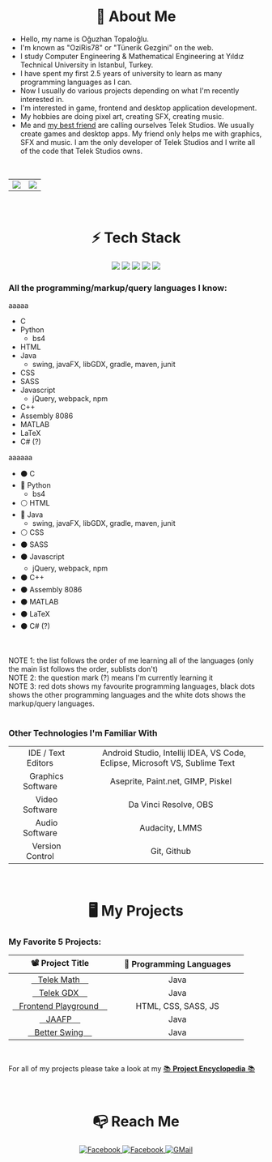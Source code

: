



<h1 align="center"> 🚀 About Me</h1>

- Hello, my name is Oğuzhan Topaloğlu.
- I'm known as "OziRis78" or "Tünerik Gezgini" on the web.
- I study Computer Engineering & Mathematical Engineering at Yıldız Technical University in Istanbul, Turkey.
- I have spent my first 2.5 years of university to learn as many programming languages as I can.
- Now I usually do various projects depending on what I'm recently interested in.
- I'm interested in game, frontend and desktop application development.
- My hobbies are doing pixel art, creating SFX, creating music.
- Me and <a href="https://www.facebook.com/yunus.cay.986">my best friend</a> are calling ourselves Telek Studios. We usually create games and desktop apps. My friend only helps me with graphics, SFX and music. I am the only developer of Telek Studios and I write all of the code that Telek Studios owns.


<br>

<table align="center">
<tr>
    <td align="center">
       <img src="https://github-readme-stats.vercel.app/api?username=oziris78&show_icons=true&count_private=true&theme=dracula&include_all_commits=true">
    </td>
    <td align="center">
       <img src="https://github-readme-stats.vercel.app/api/top-langs/?username=oziris78&layout=compact&theme=dracula&langs_count=10">
   </td>
</table>

<!--
<p align="center">
<img src="https://github-readme-stats.vercel.app/api?username=oziris78&show_icons=true&count_private=true&theme=dracula&include_all_commits=true">
   &nbsp;&nbsp;&nbsp;&nbsp;&nbsp;&nbsp;
<img src="https://github-readme-stats.vercel.app/api/top-langs/?username=oziris78&layout=compact&theme=dracula&langs_count=10">
</p>
-->


<br>

<h1 align="center"> ⚡ Tech Stack </h1>

<div align="center">
   <img src="https://img.shields.io/badge/C-00599C?style=for-the-badge&logo=c&logoColor=white">
   <img src="https://img.shields.io/badge/C%2B%2B-00599C?style=for-the-badge&logo=c%2B%2B&logoColor=white">
   <img src="https://img.shields.io/badge/Python-14354C?style=for-the-badge&logo=python&logoColor=white">
   <img src="https://img.shields.io/badge/JavaScript-323330?style=for-the-badge&logo=javascript&logoColor=F7DF1E">
   <img src="https://img.shields.io/badge/Java-ED8B00?style=for-the-badge&logo=java&logoColor=white">
</div>



### All the programming/markup/query languages I know:

aaaaa 

- C
- Python
   - bs4
- HTML
- Java
   - swing, javaFX, libGDX, gradle, maven, junit
- CSS
- SASS
- Javascript
   - jQuery, webpack, npm
- C++
- Assembly 8086
- MATLAB
- LaTeX
- C# (?)


aaaaaa

- ⚫ C
- 🔴 Python
   - bs4
- ⚪ HTML
- 🔴 Java
   - swing, javaFX, libGDX, gradle, maven, junit
- ⚪ CSS
- ⚫ SASS
- ⚫ Javascript
   - jQuery, webpack, npm
- ⚫ C++
- ⚫ Assembly 8086
- ⚫ MATLAB
- ⚫ LaTeX
- ⚫ C# (?)


<br>

NOTE 1: the list follows the order of me learning all of the languages (only the main list follows the order, sublists don't) <br>
NOTE 2: the question mark (?) means I'm currently learning it <br>
NOTE 3: red dots shows my favourite programming languages, black dots shows the other programming languages and the white dots shows the markup/query languages. <br>
<br>





### Other Technologies I'm Familiar With

<table>
<tr>
    <td align="center"> &nbsp;&nbsp; IDE / Text Editors &nbsp;&nbsp; </td>
    <td align="center"> &nbsp;&nbsp; Android Studio, Intellij IDEA, VS Code, Eclipse, Microsoft VS, Sublime Text &nbsp;&nbsp; </td>
</tr>
<tr>
    <td align="center"> &nbsp;&nbsp; Graphics Software &nbsp;&nbsp; </td>
    <td align="center"> &nbsp;&nbsp; Aseprite, Paint.net, GIMP, Piskel &nbsp;&nbsp; </td>
</tr>
<tr>
    <td align="center"> &nbsp;&nbsp; Video Software &nbsp;&nbsp; </td>
    <td align="center"> &nbsp;&nbsp; Da Vinci Resolve, OBS &nbsp;&nbsp; </td>
</tr>
<tr>
    <td align="center"> &nbsp;&nbsp; Audio Software &nbsp;&nbsp; </td>
    <td align="center"> &nbsp;&nbsp; Audacity, LMMS &nbsp;&nbsp; </td>
</tr>
<tr>
    <td align="center"> &nbsp;&nbsp; Version Control &nbsp;&nbsp; </td>
    <td align="center"> &nbsp;&nbsp; Git, Github &nbsp;&nbsp; </td>
</tr>
</table>








   



<br>

<h1 align="center">🖥 My Projects</h1>

### My Favorite 5 Projects:

|      &nbsp; &nbsp; 📽 Project Title &nbsp; &nbsp;         |     &nbsp; &nbsp; 📑 Programming Languages &nbsp; &nbsp;     |
|  :-----------------:  |  :-----------------:  |
|  <a href="https://github.com/oziris78/telek-math"> &nbsp;&nbsp; Telek Math  &nbsp; &nbsp; </a> |  Java  |
|  <a href="https://github.com/oziris78/telek-gdx"> &nbsp;&nbsp; Telek GDX  &nbsp; &nbsp; </a>  |  Java  |  
|  <a href="https://github.com/oziris78/frontend_playground"> &nbsp;&nbsp; Frontend Playground &nbsp; &nbsp; </a>  |  HTML, CSS, SASS, JS  |
|  <a href="https://github.com/oziris78/jaafp"> &nbsp;&nbsp; JAAFP &nbsp; &nbsp; </a>  |  Java  |
|  <a href="https://github.com/oziris78/better-swing"> &nbsp;&nbsp; Better Swing &nbsp; &nbsp; </a>  |  Java  |

<br>

For all of my projects please take a look at my <a href="https://github.com/oziris78/oziris78/blob/main/projects.md">📚 **Project Encyclopedia** 📚</a>



<br>

<h1 align="center">📭 Reach Me</h1>

<div align="center">
   
<a href="https://www.linkedin.com/in/o%C4%9Fuzhan-topalo%C4%9Flu-787b2b205/">
<img src="https://img.shields.io/badge/LinkedIn-0077B5?style=for-the-badge&logo=linkedin&logoColor=white" title="Facebook">
</a>
   
<a href="https://www.instagram.com/tunerikgezgini79/">
<img src="https://img.shields.io/badge/Instagram-E4405F?style=for-the-badge&logo=instagram&logoColor=white" title="Facebook">
</a>
   
<a href="mailto:oguzhantg3@gmail.com">
<img src="https://img.shields.io/badge/Gmail-D14836?style=for-the-badge&logo=gmail&logoColor=white" title="GMail">
</a>

</div>

